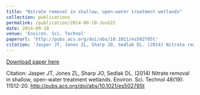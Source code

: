 ```yaml
---
title: "Nitrate removal in shallow, open-water treatment wetlands"
collection: publications
permalink: /publication/2014-09-10-Josh22
date: 2014-09-10
venue: 'Environ. Sci. Technol'
paperurl: 'http://pubs.acs.org/doi/abs/10.1021/es502785t'
citation: 'Jasper JT, Jones ZL, Sharp JO, Sedlak DL. (2014) Nitrate removal in shallow, open-water treatment wetlands. Environ. Sci. Technol 48(19): 11512-20. http://pubs.acs.org/doi/abs/10.1021/es502785t'
---
```


<a href='http://pubs.acs.org/doi/abs/10.1021/es502785t'>Download paper here</a>

Citation: Jasper JT, Jones ZL, Sharp JO, Sedlak DL. (2014) Nitrate removal in shallow, open-water treatment wetlands. Environ. Sci. Technol 48(19): 11512-20. http://pubs.acs.org/doi/abs/10.1021/es502785t